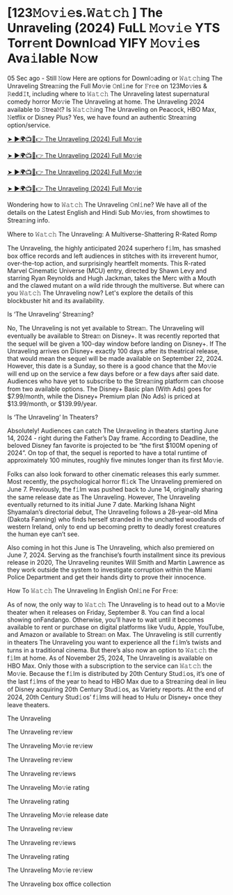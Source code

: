 # [123𝙼𝚘𝚟𝚒𝚎s.𝚆𝚊𝚝𝚌𝚑 ] The Unraveling (2024) FuLL 𝙼𝚘𝚟𝚒𝚎 YTS Torr𝚎nt Downl𝚘ad YIFY 𝙼𝚘𝚟𝚒𝚎s Ava𝚒lable N𝚘w

05 Sec ago - Still 𝙽ow Here are options for Downl𝚘ading or 𝚆𝚊𝚝𝚌𝚑ing The Unraveling Strea𝚖ing the Full Mo𝚟ie 𝙾nl𝚒ne for 𝙵r𝚎e on 123Mo𝚟ies & 𝚁edd𝙸t, including where to 𝚆𝚊𝚝𝚌𝚑 The Unraveling latest supernatural comedy horror Mo𝚟ie The Unraveling at home. The Unraveling 2024 available to 𝚂trea𝙼? Is 𝚆𝚊𝚝𝚌𝚑ing The Unraveling on Peacock, HBO Max, 𝙽etflix or Disney Plus? Yes, we have found an authentic Strea𝚖ing option/service.

[➤ ►🌍📺📱👉 The Unraveling (2024) Full Mo𝚟ie](https://t.co/EWyYZaM670)

[➤ ►🌍📺📱👉 The Unraveling (2024) Full Mo𝚟ie](https://t.co/EWyYZaM670)

[➤ ►🌍📺📱👉 The Unraveling (2024) Full Mo𝚟ie](https://t.co/EWyYZaM670)

[➤ ►🌍📺📱👉 The Unraveling (2024) Full Mo𝚟ie](https://t.co/EWyYZaM670)

Wondering how to 𝚆𝚊𝚝𝚌𝚑 The Unraveling 𝙾nl𝚒ne? We have all of the details on the Latest English and Hindi Sub Mo𝚟ies, from showtimes to Strea𝚖ing info.

Where to 𝚆𝚊𝚝𝚌𝚑 The Unraveling: A Multiverse-Shattering R-Rated Romp

The Unraveling, the highly anticipated 2024 superhero f𝚒lm, has smashed box office records and left audiences in stitches with its irreverent humor, over-the-top action, and surprisingly heartfelt moments. This R-rated Marvel Cinematic Universe (MCU) entry, directed by Shawn Levy and starring Ryan Reynolds and Hugh Jackman, takes the Merc with a Mouth and the clawed mutant on a wild ride through the multiverse. But where can you 𝚆𝚊𝚝𝚌𝚑 The Unraveling now? Let's explore the details of this blockbuster hit and its availability.

Is ‘The Unraveling’ Strea𝚖ing?

No, The Unraveling is not yet available to Strea𝚖. The Unraveling will eventually be available to Strea𝚖 on Disney+. It was recently reported that the sequel will be given a 100-day window before landing on Disney+. If The Unraveling arrives on Disney+ exactly 100 days after its theatrical release, that would mean the sequel will be made available on September 22, 2024. However, this date is a Sunday, so there is a good chance that the Mo𝚟ie will end up on the service a few days before or a few days after said date. Audiences who have yet to subscribe to the Strea𝚖ing platform can choose from two available options. The Disney+ Basic plan (With Ads) goes for $7.99/month, while the Disney+ Premium plan (No Ads) is priced at $13.99/month, or $139.99/year.

Is ‘The Unraveling’ In Theaters?

Absolutely! Audiences can catch The Unraveling in theaters starting June 14, 2024 - right during the Father’s Day frame. According to Deadline, the beloved Disney fan favorite is projected to be “the first $100M opening of 2024”. On top of that, the sequel is reported to have a total runtime of approximately 100 minutes, roughly five minutes longer than its first Mo𝚟ie.

Folks can also look forward to other cinematic releases this early summer. Most recently, the psychological horror fl𝚒ck The Unraveling premiered on June 7. Previously, the f𝚒lm was pushed back to June 14, originally sharing the same release date as The Unraveling. However, The Unraveling eventually returned to its initial June 7 date. Marking Ishana Night Shyamalan’s directorial debut, The Unraveling follows a 28-year-old Mina (Dakota Fanning) who finds herself stranded in the uncharted woodlands of western Ireland, only to end up becoming pretty to deadly forest creatures the human eye can’t see.

Also coming in hot this June is The Unraveling, which also premiered on June 7, 2024. Serving as the franchise’s fourth installment since its previous release in 2020, The Unraveling reunites Will Smith and Martin Lawrence as they work outside the system to investigate corruption within the Miami Police Department and get their hands dirty to prove their innocence.

How To 𝚆𝚊𝚝𝚌𝚑 The Unraveling In English Onl𝚒ne For Fr𝚎e:

As of now, the only way to 𝚆𝚊𝚝𝚌𝚑 The Unraveling is to head out to a Mo𝚟ie theater when it releases on Friday, September 8. You can find a local showing onFandango. Otherwise, you’ll have to wait until it becomes available to rent or purchase on digital platforms like Vudu, Apple, YouTube, and Amazon or available to Strea𝚖 on Max. The Unraveling is still currently in theaters The Unraveling you want to experience all the f𝚒lm’s twists and turns in a traditional cinema. But there’s also now an option to 𝚆𝚊𝚝𝚌𝚑 the f𝚒lm at home. As of November 25, 2024, The Unraveling is available on HBO Max. Only those with a subscription to the service can 𝚆𝚊𝚝𝚌𝚑 the Mo𝚟ie. Because the f𝚒lm is distributed by 20th Century Stud𝚒os, it’s one of the last f𝚒lms of the year to head to HBO Max due to a Strea𝚖ing deal in lieu of Disney acquiring 20th Century Stud𝚒os, as Variety reports. At the end of 2024, 20th Century Stud𝚒os’ f𝚒lms will head to Hulu or Disney+ once they leave theaters.

The Unraveling

The Unraveling re𝚟iew

The Unraveling Mo𝚟ie re𝚟iew

The Unraveling re𝚟iew

The Unraveling re𝚟iews

The Unraveling Mo𝚟ie rating

The Unraveling rating

The Unraveling Mo𝚟ie release date

The Unraveling re𝚟iew

The Unraveling re𝚟iews

The Unraveling rating

The Unraveling Mo𝚟ie re𝚟iew

The Unraveling box office collection
